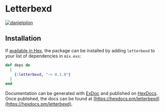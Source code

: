 # Letterbexd

[![danielpilon](https://circleci.com/gh/danielpilon/letterbexd.svg?style=shield)](<LINK>)

## Installation

If [available in Hex](https://hex.pm/docs/publish), the package can be installed
by adding `letterbexd` to your list of dependencies in `mix.exs`:

```elixir
def deps do
  [
    {:letterbexd, "~> 0.1.0"}
  ]
end
```

Documentation can be generated with [ExDoc](https://github.com/elixir-lang/ex_doc)
and published on [HexDocs](https://hexdocs.pm). Once published, the docs can
be found at [https://hexdocs.pm/letterbexd](https://hexdocs.pm/letterbexd).

